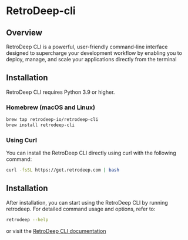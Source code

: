 # RetroDeep-cli

## Overview

RetroDeep CLI is a powerful, user-friendly command-line interface designed to supercharge your development workflow by enabling you to deploy, manage, and scale your applications directly from the terminal

## Installation

RetroDeep CLI requires Python 3.9 or higher.

### Homebrew (macOS and Linux)

```sh
brew tap retrodeep-io/retrodeep-cli
brew install retrodeep-cli
```

### Using Curl

You can install the RetroDeep CLI directly using curl with the following command:

```sh
curl -fsSL https://get.retrodeep.com | bash
```

## Installation

After installation, you can start using the RetroDeep CLI by running retrodeep. For detailed command usage and options, refer to:

```sh
retrodeep --help
```

or visit the [RetroDeep CLI documentation](http://docs.retrodeep.com/)
